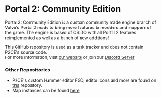# Portal 2: Community Edition

Portal 2: Community Edition is a custom community made engine branch of Valve's Portal 2 made to bring more features to modders and mappers of the game. The engine is based of CS:GO with all Portal 2 features reimplemented as well as a bunch of new additions!

This GitHub repository is used as a task tracker and does not contain P2CE's source code.  
For more information, visit [our website](https://www.portal2communityedition.com) or join our [Discord Server](https://discord.gg/NcHSmgb)

### Other Repositories
* P2CE's custom Hammer editor FGD, editor icons and more are found on [this](https://github.com/ChaosInitiative/P2CE-FGD) repository.
* Map instances can be found [here](https://github.com/ChaosInitiative/P2CE-Instances)

